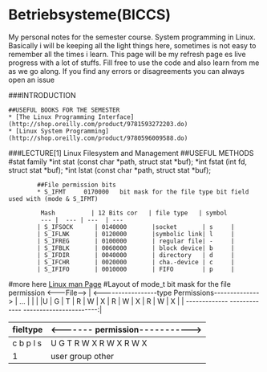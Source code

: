 # Betriebsysteme(BICCS)
My personal notes for the semester course. System programming in Linux. Basically i will be keeping all the light things here,
sometimes is not easy to remember all the times i learn. This page will be my refresh page es live progress with a lot of stuffs.
Fill free to use the code and also learn from me as we go along. If you find any errors or disagreements you can always open an issue

###INTRODUCTION

    ##USEFUL BOOKS FOR THE SEMESTER
    * [The Linux Programming Interface](http://shop.oreilly.com/product/9781593272203.do)
    * [Linux System Programming](http://shop.oreilly.com/product/9780596009588.do)
    
    
###LECTURE[1] Linux Filesystem and Management
    ##USEFUL METHODS
          #stat family
            *int stat (const char *path, struct stat *buf);
            *int fstat (int fd, struct stat *buf);
            *int lstat (const char *path, struct stat *buf);
            
            ##File permission bits
            * S_IFMT     0170000   bit mask for the file type bit field used with (mode & S_IFMT)
            
             Mash          | 12 Bits cor   | file type   | symbol
             --- |  --- | ---  | --- 
            | S_IFSOCK      | 0140000       |socket       | s     |
            | S_IFLNK       | 0120000       |symbolic link| l     |
            | S_IFREG       | 0100000       | regular file| -     | 
            | S_IFBLK       | 0060000       | block device| b     |
            | S_IFDIR       | 0040000       | directory   | d     |
            | S_IFCHR       | 0020000       | cha.-device | c     |
            | S_IFIFO       | 0010000       | FIFO        | p     |
            
 #more here [Linux man Page](http://man7.org/linux/man-pages/man2/stat.2.html)
  #Layout of mode_t bit mask for the file permission
<---File--> | <-----------------type Permissions--------------> |
...   |  |  |  |U | G | T | R | W | X | R | W | X | R | W | X |
| ------------- ------------- -----------------------:|

fieltype | <------- permission----------->
------ | ------
c b p l s | U  G  T  R  W  X  R  W  X  R  W  X 
1 |         user    group       other
